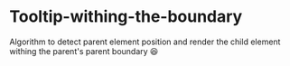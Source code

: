 # Tooltip-withing-the-boundary

Algorithm to detect parent element position and render the child element withing the parent's parent boundary 😆
